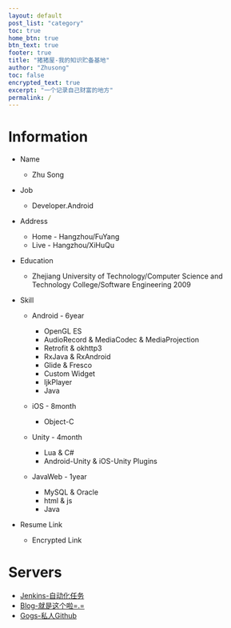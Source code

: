 ```yaml
---
layout: default
post_list: "category"
toc: true
home_btn: true
btn_text: true
footer: true
title: "猪猪屋-我的知识贮备基地"
author: "Zhusong"
toc: false
encrypted_text: true
excerpt: "一个记录自己财富的地方"
permalink: /
---
```


# Information
* Name 
	* Zhu Song
* Job
	* Developer.Android
* Address
	* Home - Hangzhou/FuYang
	* Live - Hangzhou/XiHuQu
* Education
	* Zhejiang University of Technology/Computer Science and Technology College/Software Engineering 2009
* Skill
	* Android - 6year
		* OpenGL ES
		* AudioRecord & MediaCodec & MediaProjection
		* Retrofit & okhttp3
		* RxJava & RxAndroid
		* Glide & Fresco
		* Custom Widget
		* IjkPlayer
		* Java

	* iOS - 8month
		* Object-C

	* Unity - 4month
		* Lua & C#
		* Android-Unity & iOS-Unity Plugins
		
	* JavaWeb - 1year
		* MySQL & Oracle
		* html & js
		* Java

* Resume Link
	* <p class="encrypted" id="/0KQ3rEy6SpCAfZjIUNW1AnGWxKxnR1K+MnyDcau77qIBZszd/bT7xM0YNrvcBOuUe3MI4o6z9+IyqlLANiXwSEtmVUs1HcJBDCsRteFg4UzopZlwmAUCXK30j9PUOBacwcS1CdBEgYfPoLfYrcMT3bnWGLWVK0SE=">Encrypted Link</p>
	
# Servers
* <a href="https://jenkins.lasong.com.cn">Jenkins-自动化任务</a>
* <a href="https://www.lasong.com.cn">Blog-就是这个啦=.=</a>
* <a href="https://gogs.lasong.com.cn">Gogs-私人Github</a>
